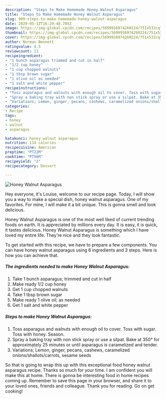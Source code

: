 ```yaml
---
description: "Steps to Make Homemade Honey Walnut Asparagus"
title: "Steps to Make Homemade Honey Walnut Asparagus"
slug: 909-steps-to-make-homemade-honey-walnut-asparagus
date: 2020-05-12T16:29:48.705Z
image: https://img-global.cpcdn.com/recipes/5699916974260224/751x532cq70/honey-walnut-asparagus-recipe-main-photo.jpg
thumbnail: https://img-global.cpcdn.com/recipes/5699916974260224/751x532cq70/honey-walnut-asparagus-recipe-main-photo.jpg
cover: https://img-global.cpcdn.com/recipes/5699916974260224/751x532cq70/honey-walnut-asparagus-recipe-main-photo.jpg
author: Norman Bennett
ratingvalue: 4.5
reviewcount: 13
recipeingredient:
- "1 bunch asparagus trimmed and cut in half"
- "1/2 cup honey"
- "1 cup chopped walnuts"
- "1 tbsp brown sugar"
- "1 olive oil as needed"
- "1 salt and white pepper"
recipeinstructions:
- "Toss asparagus and walnuts with enough oil to cover. Toss with sugar. Toss with honey. Season."
- "Spray a baking tray with non stick spray or use a silpat. Bake at 350° for approximately 25 minutes or until asparagus is caramelized and tender."
- "Variations; Lemon, ginger, pecans, cashews, caramelized onions/shallots/carrots,  sesame seeds"
categories:
- Recipe
tags:
- honey
- walnut
- asparagus

katakunci: honey walnut asparagus 
nutrition: 114 calories
recipecuisine: American
preptime: "PT22M"
cooktime: "PT56M"
recipeyield: "2"
recipecategory: Dessert

---
```



![Honey Walnut Asparagus](https://img-global.cpcdn.com/recipes/5699916974260224/751x532cq70/honey-walnut-asparagus-recipe-main-photo.jpg)

Hey everyone, it's Louise, welcome to our recipe page. Today, I will show you a way to make a special dish, honey walnut asparagus. One of my favorites. For mine, I will make it a bit unique. This is gonna smell and look delicious.

Honey Walnut Asparagus is one of the most well liked of current trending foods on earth. It is appreciated by millions every day. It is easy, it is quick, it tastes delicious. Honey Walnut Asparagus is something which I have loved my entire life. They're nice and they look fantastic.




To get started with this recipe, we have to prepare a few components. You can have honey walnut asparagus using 6 ingredients and 3 steps. Here is how you can achieve that.

<!--inarticleads1-->

##### The ingredients needed to make Honey Walnut Asparagus:

1. Take 1 bunch asparagus; trimmed and cut in half
1. Make ready 1/2 cup honey
1. Get 1 cup chopped walnuts
1. Take 1 tbsp brown sugar
1. Make ready 1 olive oil; as needed
1. Get 1 salt and white pepper




<!--inarticleads2-->

##### Steps to make Honey Walnut Asparagus:

1. Toss asparagus and walnuts with enough oil to cover. Toss with sugar. Toss with honey. Season.
1. Spray a baking tray with non stick spray or use a silpat. Bake at 350° for approximately 25 minutes or until asparagus is caramelized and tender.
1. Variations; Lemon, ginger, pecans, cashews, caramelized onions/shallots/carrots,  sesame seeds




So that is going to wrap this up with this exceptional food honey walnut asparagus recipe. Thanks so much for your time. I am confident you will make this at home. There is gonna be interesting food in home recipes coming up. Remember to save this page in your browser, and share it to your loved ones, friends and colleague. Thank you for reading. Go on get cooking!

